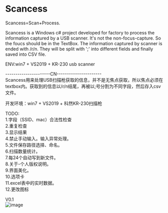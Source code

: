 # Scancess
Scancess=Scan+Process.  
  
Scancess is a Windows c# project developed for factory to process the information captured by a USB scanner. It's not the non-focus-capture. So the foucs should be in the TextBox.
The information captured by scanner is ended with /r/n. They will be split with ';' into different fields and finally saved into CSV file.  
  
ENV:win7 + VS2019 + KR-230 usb scanner  
  
----------------------CN----------------------  
Scancess用来处理USB扫描枪获取的信息，并不是无焦点获取，所以焦点必须在textbox内。获取到的信息以/r/n结尾，再被以;号分割为不同字段，然后存入csv文件。
  
开发环境：win7 + VS2019 + 科然KR-230扫描枪  
  
TODO:  
1.字段（SSID、mac）合法性检查  
2.重复检查  
3.显示结果  
4.禁止手动输入。输入异常处理。  
5.文件保存路径选择、命名。  
6.扫描数量统计。  
7.每24个自动写到新文件。  
8.关于-个人版权说明。  
9.界面美化。  
10.选项卡  
11.excel表中的实时数据。  
12.更改图标  
  
V0.1  
![image](https://github.com/xxx/xx.png)  
